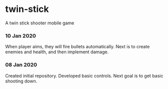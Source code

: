 # twin-stick
A twin stick shooter mobile game

### 10 Jan 2020
When player aims, they will fire bullets automatically. Next is to create enemies and health, and then implement damage.

### 08 Jan 2020
Created initial repository. Developed basic controls. Next goal is to get basic shooting down.
